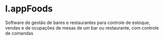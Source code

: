 # l.appFoods
Software de gestão de bares e restaurantes para controle de estoque, vendas e de ocupações de mesas de um bar ou restaurante, com controle de comandas

